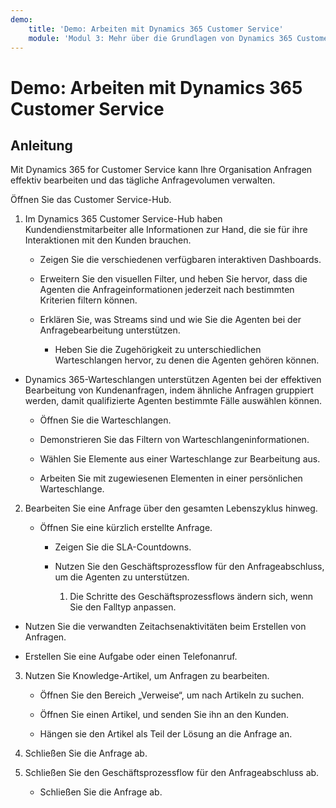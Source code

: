 ```yaml
---
demo:
    title: 'Demo: Arbeiten mit Dynamics 365 Customer Service'
    module: 'Modul 3: Mehr über die Grundlagen von Dynamics 365 Customer Service erfahren'
---
```


# Demo: Arbeiten mit Dynamics 365 Customer Service

## Anleitung

Mit Dynamics 365 for Customer Service kann Ihre Organisation Anfragen effektiv bearbeiten und das tägliche Anfragevolumen verwalten. 

Öffnen Sie das Customer Service-Hub.

1. Im Dynamics 365 Customer Service-Hub haben Kundendienstmitarbeiter alle Informationen zur Hand, die sie für ihre Interaktionen mit den Kunden brauchen. 

	- Zeigen Sie die verschiedenen verfügbaren interaktiven Dashboards.

	- Erweitern Sie den visuellen Filter, und heben Sie hervor, dass die Agenten die Anfrageinformationen jederzeit nach bestimmten Kriterien filtern können. 

	- Erklären Sie, was Streams sind und wie Sie die Agenten bei der Anfragebearbeitung unterstützen. 

		- Heben Sie die Zugehörigkeit zu unterschiedlichen Warteschlangen hervor, zu denen die Agenten gehören können. 

- Dynamics 365-Warteschlangen unterstützen Agenten bei der effektiven Bearbeitung von Kundenanfragen, indem ähnliche Anfragen gruppiert werden, damit qualifizierte Agenten bestimmte Fälle auswählen können. 

	- Öffnen Sie die Warteschlangen.

	- Demonstrieren Sie das Filtern von Warteschlangeninformationen.

	- Wählen Sie Elemente aus einer Warteschlange zur Bearbeitung aus.

	- Arbeiten Sie mit zugewiesenen Elementen in einer persönlichen Warteschlange.

2. Bearbeiten Sie eine Anfrage über den gesamten Lebenszyklus hinweg.

	- Öffnen Sie eine kürzlich erstellte Anfrage. 

		- Zeigen Sie die SLA-Countdowns.

		- Nutzen Sie den Geschäftsprozessflow für den Anfrageabschluss, um die Agenten zu unterstützen.

			1. Die Schritte des Geschäftsprozessflows ändern sich, wenn Sie den Falltyp anpassen. 

- Nutzen Sie die verwandten Zeitachsenaktivitäten beim Erstellen von Anfragen.

- Erstellen Sie eine Aufgabe oder einen Telefonanruf.

3. Nutzen Sie Knowledge-Artikel, um Anfragen zu bearbeiten.

	- Öffnen Sie den Bereich „Verweise“, um nach Artikeln zu suchen.

	- Öffnen Sie einen Artikel, und senden Sie ihn an den Kunden.

	- Hängen sie den Artikel als Teil der Lösung an die Anfrage an.

4. Schließen Sie die Anfrage ab.

5. Schließen Sie den Geschäftsprozessflow für den Anfrageabschluss ab.

	- Schließen Sie die Anfrage ab.
